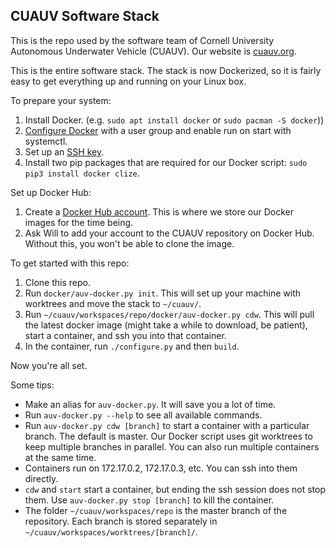 
## CUAUV Software Stack

This is the repo used by the software team of Cornell University
Autonomous Underwater Vehicle (CUAUV). Our website is
[cuauv.org](http://cuauv.org/).

This is the entire software stack. The stack is now Dockerized, so it
is fairly easy to get everything up and running on your Linux box.

To prepare your system:
 1. Install Docker. (e.g. `sudo apt install docker` or
    `sudo pacman -S docker`))
 2. [Configure Docker](https://docs.docker.com/install/linux/linux-postinstall/)
    with a user group and enable run on start with systemctl.
 3. Set up an [SSH key](https://confluence.atlassian.com/bitbucketserver059/creating-ssh-keys-949254829.html#CreatingSSHkeys-CreatinganSSHkeyonLinux&macOS).
 4. Install two pip packages that are required for our Docker script:
    `sudo pip3 install docker clize`.

Set up Docker Hub:
 1. Create a [Docker Hub account](https://hub.docker.com/). This is
    where we store our Docker images for the time being.
 2. Ask Will to add your account to the CUAUV repository on Docker
    Hub. Without this, you won't be able to clone the image.

To get started with this repo:
 1. Clone this repo.
 2. Run `docker/auv-docker.py init`. This will set up your machine
    with worktrees and move the stack to `~/cuauv/`.
 3. Run `~/cuauv/workspaces/repo/docker/auv-docker.py cdw`. This will
    pull the latest docker image (might take a while to download, be
    patient), start a container, and ssh you into that container.
 4. In the container, run `./configure.py` and then `build`.

Now you're all set.

Some tips:
 - Make an alias for `auv-docker.py`. It will save you a lot of time.
 - Run `auv-docker.py --help` to see all available commands.
 - Run `auv-docker.py cdw [branch]` to start a container with a
   particular branch. The default is master. Our Docker script uses
   git worktrees to keep multiple branches in parallel. You can also
   run multiple containers at the same time.
 - Containers run on 172.17.0.2, 172.17.0.3, etc. You can ssh into
   them directly.
 - `cdw` and `start` start a container, but ending the ssh session
   does not stop them. Use `auv-docker.py stop [branch]` to kill the
   container.
 - The folder `~/cuauv/workspaces/repo` is the master branch of the
   repository. Each branch is stored separately in
   `~/cuauv/workspaces/worktrees/[branch]/`.
